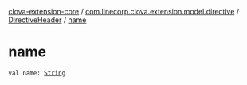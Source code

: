 [clova-extension-core](../../index.md) / [com.linecorp.clova.extension.model.directive](../index.md) / [DirectiveHeader](index.md) / [name](./name.md)

# name

`val name: `[`String`](https://kotlinlang.org/api/latest/jvm/stdlib/kotlin/-string/index.html)